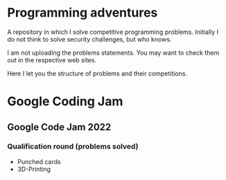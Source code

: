 # Programming adventures
A repository in which I solve competitive programming problems.
Initially I do not think to solve security challenges, but who knows.

I am not uploading the problems statements. You may want to check them out in the respective web sites.

Here I let you the structure of problems and their competitions.

# Google Coding Jam
## Google Code Jam 2022
### Qualification round (problems solved)
* Punched cards
* 3D-Printing